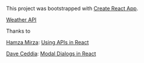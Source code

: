 This project was bootstrapped with [Create React App](https://github.com/facebookincubator/create-react-app).

[Weather API](https://openweathermap.org/api)


Thanks to

[Hamza Mirza](https://github.com/hamza-mirza):
[Using APIs in React](https://youtu.be/204C9yNeOYI)


[Dave Ceddia](https://daveceddia.com/):
[Modal Dialogs in React](https://daveceddia.com/open-modal-in-react/)

